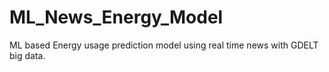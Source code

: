 # ML_News_Energy_Model
ML based Energy usage prediction model using real time news with GDELT big data.

